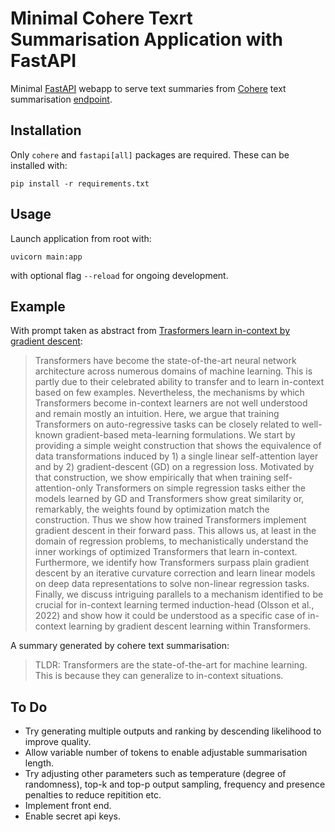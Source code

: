 # Minimal Cohere Texrt Summarisation Application with FastAPI
Minimal [FastAPI](https://fastapi.tiangolo.com) webapp to serve text summaries from [Cohere](https://cohere.ai) text summarisation [endpoint](https://docs.cohere.ai/docs/text-summarization-guide).

## Installation
Only `cohere` and `fastapi[all]` packages are required. These can be installed with:

```
pip install -r requirements.txt
```

## Usage
Launch application from root with:
```
uvicorn main:app
```
with optional flag `--reload` for ongoing development.

## Example
With prompt taken as abstract from [Trasformers learn in-context by gradient descent](https://arxiv.org/abs/2212.07677v1):

> Transformers have become the state-of-the-art neural network architecture across numerous domains of machine learning. This is partly due to their celebrated ability to transfer and to learn in-context based on few examples. Nevertheless, the mechanisms by which Transformers become in-context learners are not well understood and remain mostly an intuition. Here, we argue that training Transformers on auto-regressive tasks can be closely related to well-known gradient-based meta-learning formulations. We start by providing a simple weight construction that shows the equivalence of data transformations induced by 1) a single linear self-attention layer and by 2) gradient-descent (GD) on a regression loss. Motivated by that construction, we show empirically that when training self-attention-only Transformers on simple regression tasks either the models learned by GD and Transformers show great similarity or, remarkably, the weights found by optimization match the construction. Thus we show how trained Transformers implement gradient descent in their forward pass. This allows us, at least in the domain of regression problems, to mechanistically understand the inner workings of optimized Transformers that learn in-context. Furthermore, we identify how Transformers surpass plain gradient descent by an iterative curvature correction and learn linear models on deep data representations to solve non-linear regression tasks. Finally, we discuss intriguing parallels to a mechanism identified to be crucial for in-context learning termed induction-head (Olsson et al., 2022) and show how it could be understood as a specific case of in-context learning by gradient descent learning within Transformers.

A summary generated by cohere text summarisation:

> TLDR: Transformers are the state-of-the-art for machine learning. This is because they can generalize to in-context situations.

## To Do
- Try generating multiple outputs and ranking by descending likelihood to improve quality.
- Allow variable number of tokens to enable adjustable summarisation length.
- Try adjusting other parameters such as temperature (degree of randomness), top-k and top-p output sampling, frequency and presence penalties to reduce repitition etc.
- Implement front end.
- Enable secret api keys.